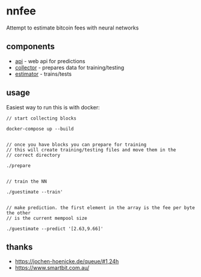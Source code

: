 # nnfee

Attempt to estimate bitcoin fees with neural networks

## components

* [api](api/) - web api for predictions
* [collector](collector/) - prepares data for training/testing
* [estimator](estimator/) - trains/tests

## usage

Easiest way to run this is with docker:

```shell
// start collecting blocks

docker-compose up --build


// once you have blocks you can prepare for training
// this will create training/testing files and move them in the
// correct directory

./prepare


// train the NN

./guestimate --train'


// make prediction. the first element in the array is the fee per byte the other
// is the current mempool size

./guestimate --predict '[2.63,9.66]'
```



## thanks

* https://jochen-hoenicke.de/queue/#1,24h
* https://www.smartbit.com.au/
